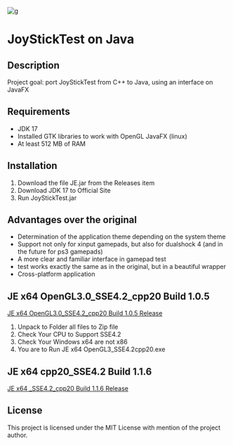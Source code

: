 
![g](https://github.com/rpmaster2/JoyStickTest/assets/76736848/61158acc-b70e-4fce-acda-168aefc2a59f)


# JoyStickTest on Java

## Description
Project goal: port JoyStickTest from C++ to Java, using an interface on JavaFX

## Requirements
- JDK 17
- Installed GTK libraries to work with OpenGL JavaFX (linux)
- At least 512 MB of RAM

## Installation
1. Download the file JE.jar from the Releases item
2. Download JDK 17 to Official Site
3. Run JoyStickTest.jar

## Advantages over the original
- Determination of the application theme depending on the system theme
- Support not only for xinput gamepads, but also for dualshock 4 (and in the future for ps3 gamepads)
- A more clear and familiar interface in gamepad test
-  test works exactly the same as in the original, but in a beautiful wrapper
- Cross-platform application


## JE x64 OpenGL3.0_SSE4.2_cpp20 Build 1.0.5 
[JE x64 OpenGL3.0_SSE4.2_cpp20 Build 1.0.5 Release](https://github.com/HCPP20334/JoyStickTest/releases/tag/JE_x64_OpenGL " JE x64 OpenGL3.0_SSE4.2_cpp20")

1. Unpack to Folder all files to Zip file
2. Check Your CPU to Support SSE4.2
3. Check Your Windows x64 are not x86
4. You are to Run JE x64 OpenGL3_SSE4.2cpp20.exe 
## JE x64 cpp20_SSE4.2 Build 1.1.6
[JE x64 _SSE4.2_cpp20 Build 1.1.6 Release](https://github.com/HCPP20334/JoyStickTest "JE x64 Console App")


## License
This project is licensed under the MIT License with mention of the project author.
